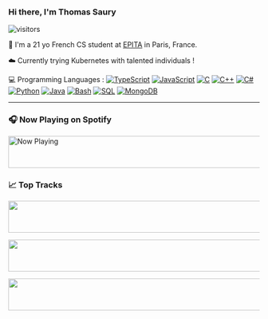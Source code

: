 ### Hi there, I'm Thomas Saury

![visitors](https://visitor-badge.glitch.me/badge?page_id=thomas141100.thomas141100)

👋 I'm a 21 yo French CS student at [EPITA](https://www.epita.fr/) in Paris, France.

☁️ Currently trying Kubernetes with talented individuals !

💻 Programming Languages :
[![TypeScript](https://img.shields.io/badge/TypeScript-007ACC?style=flat&logo=typescript&logoColor=white)](#)
[![JavaScript](https://img.shields.io/badge/JavaScript-F7DF1E?style=flat&logo=javascript&logoColor=black)](#)
[![C](https://img.shields.io/badge/C-2570ae.svg?style=flat&logo=c&logoColor=white)](#)
[![C++](https://img.shields.io/badge/C%2b%2b-659bd3.svg?style=flat&logo=c%2B%2B&logoColor=white)](#)
[![C#](https://img.shields.io/badge/C%23-1e9e25.svg?style=flat&logo=c%20sharp&logoColor=white)](#)
[![Python](https://img.shields.io/badge/Python-3b78a7.svg?style=flat&logo=python&logoColor=white)](#)
[![Java](https://img.shields.io/badge/Java-ED8B00?style=flat&logo=java&logoColor=white)](#)
[![Bash](https://img.shields.io/badge/Bash-4ab056?style=flat&logo=gnu%20bash&logoColor=white)](#)
[![SQL](https://img.shields.io/badge/SQL-eeeeee.svg?style=flat&logo=mysql&logoColor=black)](#)
[![MongoDB](https://img.shields.io/badge/MongoDB-4EA94B?style=flat&logo=mongodb&logoColor=white)](#)

---

### 🎧 Now Playing on Spotify

<a href="https://status.thelegend27.fr/now-playing?open">
    <img src="https://status.thelegend27.fr/now-playing" width="540" height="64" alt="Now Playing">
</a>

### 📈 Top Tracks

<a href="https://status.thelegend27.fr/top-tracks?i=1&open"><img src="https://status.thelegend27.fr/top-tracks?i=1" width="540" height="64"></a>

<a href="https://status.thelegend27.fr/top-tracks?i=2&open"><img src="https://status.thelegend27.fr/top-tracks?i=2" width="540" height="64"></a>

<a href="https://status.thelegend27.fr/top-tracks?i=3&open"><img src="https://status.thelegend27.fr/top-tracks?i=3" width="540" height="64"></a>
